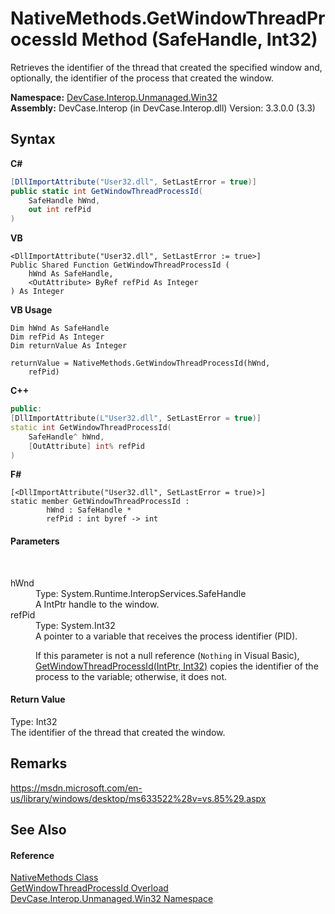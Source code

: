 # NativeMethods.GetWindowThreadProcessId Method (SafeHandle, Int32)
 

Retrieves the identifier of the thread that created the specified window and, optionally, the identifier of the process that created the window.

**Namespace:**&nbsp;<a href="N_DevCase_Interop_Unmanaged_Win32">DevCase.Interop.Unmanaged.Win32</a><br />**Assembly:**&nbsp;DevCase.Interop (in DevCase.Interop.dll) Version: 3.3.0.0 (3.3)

## Syntax

**C#**<br />
``` C#
[DllImportAttribute("User32.dll", SetLastError = true)]
public static int GetWindowThreadProcessId(
	SafeHandle hWnd,
	out int refPid
)
```

**VB**<br />
``` VB
<DllImportAttribute("User32.dll", SetLastError := true>]
Public Shared Function GetWindowThreadProcessId ( 
	hWnd As SafeHandle,
	<OutAttribute> ByRef refPid As Integer
) As Integer
```

**VB Usage**<br />
``` VB Usage
Dim hWnd As SafeHandle
Dim refPid As Integer
Dim returnValue As Integer

returnValue = NativeMethods.GetWindowThreadProcessId(hWnd, 
	refPid)
```

**C++**<br />
``` C++
public:
[DllImportAttribute(L"User32.dll", SetLastError = true)]
static int GetWindowThreadProcessId(
	SafeHandle^ hWnd, 
	[OutAttribute] int% refPid
)
```

**F#**<br />
``` F#
[<DllImportAttribute("User32.dll", SetLastError = true)>]
static member GetWindowThreadProcessId : 
        hWnd : SafeHandle * 
        refPid : int byref -> int 

```


#### Parameters
&nbsp;<dl><dt>hWnd</dt><dd>Type: System.Runtime.InteropServices.SafeHandle<br />A IntPtr handle to the window.</dd><dt>refPid</dt><dd>Type: System.Int32<br />A pointer to a variable that receives the process identifier (PID). 

 If this parameter is not a null reference (`Nothing` in Visual Basic), <a href="M_DevCase_Interop_Unmanaged_Win32_NativeMethods_GetWindowThreadProcessId">GetWindowThreadProcessId(IntPtr, Int32)</a> copies the identifier of the process to the variable; otherwise, it does not.</dd></dl>

#### Return Value
Type: Int32<br />The identifier of the thread that created the window.

## Remarks
<a href="https://msdn.microsoft.com/en-us/library/windows/desktop/ms633522%28v=vs.85%29.aspx" target="_blank">https://msdn.microsoft.com/en-us/library/windows/desktop/ms633522%28v=vs.85%29.aspx</a>

## See Also


#### Reference
<a href="T_DevCase_Interop_Unmanaged_Win32_NativeMethods">NativeMethods Class</a><br /><a href="Overload_DevCase_Interop_Unmanaged_Win32_NativeMethods_GetWindowThreadProcessId">GetWindowThreadProcessId Overload</a><br /><a href="N_DevCase_Interop_Unmanaged_Win32">DevCase.Interop.Unmanaged.Win32 Namespace</a><br />